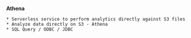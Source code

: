 **Athena**
    
    * Serverless service to perform analytics directly against S3 files
    * Analyze data directly on S3 - Athena
    * SQL Query / ODBC / JDBC